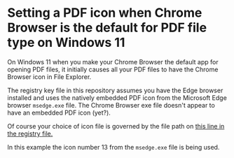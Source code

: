 # Setting a PDF icon when Chrome Browser is the default for PDF file type on Windows 11
On Windows 11 when you make your Chrome Browser the default app for opening PDF files, it initially causes all your PDF files to have the Chrome Browser icon in File Explorer.

The registry key file in this repository assumes you have the Edge browser installed and uses the natively embedded PDF icon from the Microsoft Edge browser `msedge.exe` file. The Chrome Browser exe file doesn't appear to have an embedded PDF icon (yet?).

Of course your choice of icon file is governed by the file path on [this line in the registry file.](HKCR-HKLM-for-ChromePDF.reg#L17)

In this example the icon number 13 from the `msedge.exe` file is being used.
